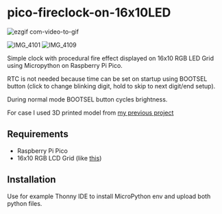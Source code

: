 # pico-fireclock-on-16x10LED

![ezgif com-video-to-gif](https://github.com/nosferathoo/pico-fireclock-on-16x10LED/assets/2834098/1d64f51b-5a88-434d-b74f-35be0019b92d)

![IMG_4101](https://github.com/nosferathoo/pico-fireclock-on-16x10LED/assets/2834098/3519edfc-a165-44e5-ad9c-471f70f85679) ![IMG_4109](https://github.com/nosferathoo/pico-fireclock-on-16x10LED/assets/2834098/8bc2aa30-f4a6-4396-8012-2c4ac6da1527)

Simple clock with procedural fire effect displayed on 16x10 RGB LED Grid using Micropython on Raspberry Pi Pico.

RTC is not needed because time can be set on startup using BOOTSEL button (click to change blinking digit, hold to skip to next digit/end setup).

During normal mode BOOTSEL button cycles brightness.

For case I used 3D printed model from [my previous project](https://github.com/nosferathoo/pico-raw-video-on-16x10LED)

## Requirements

* Raspberry Pi Pico
* 16x10 RGB LCD Grid (like [this](https://botland.com.pl/raspberry-pi-pico-hat-klawiatury-i-wyswietlacze/20116-matryca-led-rgb-16x10-do-raspberry-pi-pico-waveshare-20170-5904422350666.html))

## Installation

Use for example Thonny IDE to install MicroPython env and upload both python files.
